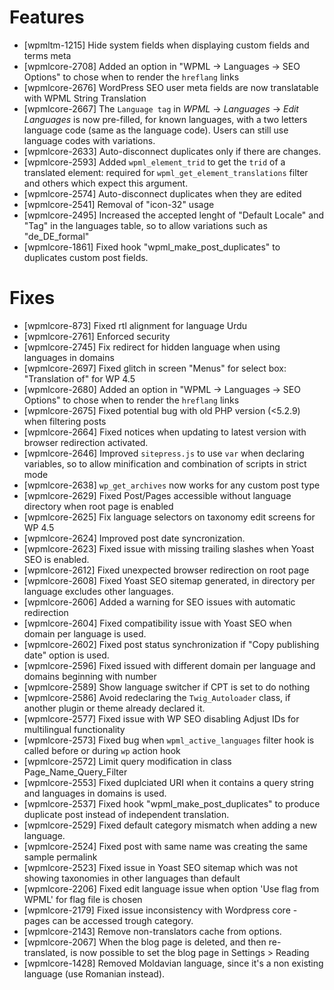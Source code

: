 # Features
* [wpmltm-1215] Hide system fields when displaying custom fields and terms meta
* [wpmlcore-2708] Added an option in "WPML -> Languages -> SEO Options" to chose when to render the `hreflang` links
* [wpmlcore-2676] WordPress SEO user meta fields are now translatable with WPML String Translation
* [wpmlcore-2667] The `Language tag` in *WPML* -> *Languages* -> *Edit Languages* is now pre-filled, for known languages, with a two letters language code (same as the language code). Users can still use language codes with variations.
* [wpmlcore-2633] Auto-disconnect duplicates only if there are changes.
* [wpmlcore-2593] Added `wpml_element_trid` to get the `trid` of a translated element: required for `wpml_get_element_translations` filter and others which expect this argument.
* [wpmlcore-2574] Auto-disconnect duplicates when they are edited
* [wpmlcore-2541] Removal of "icon-32" usage
* [wpmlcore-2495] Increased the accepted lenght of "Default Locale" and "Tag" in the languages table, so to allow variations such as "de_DE_formal"
* [wpmlcore-1861] Fixed hook "wpml_make_post_duplicates" to duplicates custom post fields.

# Fixes
* [wpmlcore-873] Fixed rtl alignment for language Urdu
* [wpmlcore-2761] Enforced security
* [wpmlcore-2745] Fix redirect for hidden language when using languages in domains
* [wpmlcore-2697] Fixed glitch in screen "Menus" for select box: "Translation of" for WP 4.5
* [wpmlcore-2680] Added an option in "WPML -> Languages -> SEO Options" to chose when to render the `hreflang` links
* [wpmlcore-2675] Fixed potential bug with old PHP version (<5.2.9) when filtering posts
* [wpmlcore-2664] Fixed notices when updating to latest version with browser redirection activated.
* [wpmlcore-2646] Improved `sitepress.js` to use `var` when declaring variables, so to allow minification and combination of scripts in strict mode
* [wpmlcore-2638] `wp_get_archives` now works for any custom post type
* [wpmlcore-2629] Fixed Post/Pages accessible without language directory when root page is enabled
* [wpmlcore-2625] Fix language selectors on taxonomy edit screens for WP 4.5
* [wpmlcore-2624] Improved post date syncronization.
* [wpmlcore-2623] Fixed issue with missing trailing slashes when Yoast SEO is enabled.
* [wpmlcore-2612] Fixed unexpected browser redirection on root page
* [wpmlcore-2608] Fixed Yoast SEO sitemap generated, in directory per language excludes other languages.
* [wpmlcore-2606] Added a warning for SEO issues with automatic redirection
* [wpmlcore-2604] Fixed compatibility issue with Yoast SEO when domain per language is used.
* [wpmlcore-2602] Fixed post status synchronization if "Copy publishing date" option is used.
* [wpmlcore-2596] Fixed issued with different domain per language and domains beginning with number
* [wpmlcore-2589] Show language switcher if CPT is set to do nothing
* [wpmlcore-2586] Avoid redeclaring the `Twig_Autoloader` class, if another plugin or theme already declared it.
* [wpmlcore-2577] Fixed issue with WP SEO disabling Adjust IDs for multilingual functionality
* [wpmlcore-2573] Fixed bug when `wpml_active_languages` filter hook is called before or during `wp` action hook
* [wpmlcore-2572] Limit query modification in class Page_Name_Query_Filter
* [wpmlcore-2553] Fixed duplciated URI when it contains a query string and languages in domains is used.
* [wpmlcore-2537] Fixed hook "wpml_make_post_duplicates" to produce duplicate post instead of independent translation.
* [wpmlcore-2529] Fixed default category mismatch when adding a new language.
* [wpmlcore-2524] Fixed post with same name was creating the same sample permalink
* [wpmlcore-2523] Fixed issue in Yoast SEO sitemap which was not showing taxonomies in other languages than default
* [wpmlcore-2206] Fixed edit language issue when option 'Use flag from WPML' for flag file is chosen
* [wpmlcore-2179] Fixed issue inconsistency with Wordpress core - pages can be accessed trough category.
* [wpmlcore-2143] Remove non-translators cache from options.
* [wpmlcore-2067] When the blog page is deleted, and then re-translated, is now possible to set the blog page in Settings > Reading
* [wpmlcore-1428] Removed Moldavian language, since it's a non existing language (use Romanian instead).